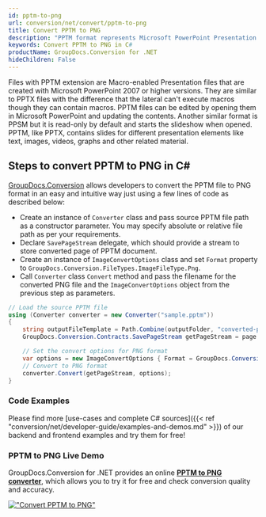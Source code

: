 ```yaml
---
id: pptm-to-png
url: conversion/net/convert/pptm-to-png
title: Convert PPTM to PNG
description: "PPTM format represents Microsoft PowerPoint Presentation with .pptm extension. Learn how to convert PPTM to PNG file programmatically in C# language using GroupDocs.Conversion for .NET library."
keywords: Convert PPTM to PNG in C#
productName: GroupDocs.Conversion for .NET
hideChildren: False
---
```


Files with PPTM extension are Macro-enabled Presentation files that are created with Microsoft PowerPoint 2007 or higher versions. They are similar to PPTX files with the difference that the lateral can't execute macros though they can contain macros. PPTM files can be edited by opening them in Microsoft PowerPoint and updating the contents. Another similar format is PPSM but it is read-only by default and starts the slideshow when opened. PPTM, like PPTX, contains slides for different presentation elements like text, images, videos, graphs and other related material.

## Steps to convert PPTM to PNG in C#

[GroupDocs.Conversion](https://products.groupdocs.com/conversion/net) allows developers to convert the PPTM file to PNG format in an easy and intuitive way just using a few lines of code as described below:

* Create an instance of `Converter` class and pass source PPTM file path as a constructor parameter. You may specify absolute or relative file path as per your requirements. 
* Declare `SavePageStream` delegate, which should provide a stream to store converted page of PPTM document.
* Create an instance of `ImageConvertOptions` class and set `Format` property to `GroupDocs.Conversion.FileTypes.ImageFileType.Png`.
* Call `Converter` class `Convert` method and pass the filename for the converted PNG file and the `ImageConvertOptions` object from the previous step as parameters.

```csharp
// Load the source PPTM file
using (Converter converter = new Converter("sample.pptm"))
{
    string outputFileTemplate = Path.Combine(outputFolder, "converted-page-{0}.png");
    GroupDocs.Conversion.Contracts.SavePageStream getPageStream = page => new FileStream(string.Format(outputFileTemplate, page), FileMode.Create);

    // Set the convert options for PNG format
    var options = new ImageConvertOptions { Format = GroupDocs.Conversion.FileTypes.ImageFileType.Png };   
    // Convert to PNG format
    converter.Convert(getPageStream, options);
}
```

### Code Examples

Please find more [use-cases and complete C# sources]({{< ref "conversion/net/developer-guide/examples-and-demos.md" >}}) of our backend and frontend examples and try them for free!

### PPTM to PNG Live Demo

GroupDocs.Conversion for .NET provides an online [**PPTM to PNG converter**](https://products.groupdocs.app/conversion/pptm-to-png), which allows you to try it for free and check conversion quality and accuracy.

[!["Convert PPTM to PNG"](conversion/net/images/convert-to-png/convert-pptm-to-png.png)](https://products.groupdocs.app/conversion/pptm-to-png)
